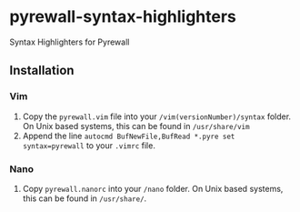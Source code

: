 # pyrewall-syntax-highlighters
Syntax Highlighters for Pyrewall
## Installation
### Vim
1. Copy the `pyrewall.vim` file into your `/vim(versionNumber)/syntax` folder. On Unix based systems, this can be found in `/usr/share/vim`
2. Append the line `autocmd BufNewFile,BufRead *.pyre set syntax=pyrewall` to your `.vimrc` file.
### Nano
1. Copy `pyrewall.nanorc` into your `/nano` folder. On Unix based systems, this can be found in `/usr/share/`.
